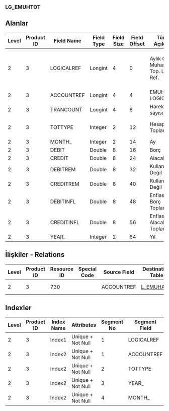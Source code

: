 ### LG_EMUHTOT

## Alanlar

**Level**|**Product ID**|**Field Name**|**Field Type**|**Field Size**|**Field Offset**|**Türkçe Açıklama**|**Expression**
-----|-----|-----|-----|-----|-----|-----|-----
2|3|LOGICALREF|Longint|4|0|Aylık Genel Muhasebe Top. Log. Ref.|Monthly General Ledger Totals Logical Reference
2|3|ACCOUNTREF|Longint|4|4|EMUHACC LOGICALREF|EMUHACC LOGICALREF
2|3|TRANCOUNT|Longint|4|8|Hareket sayısı|Transaction Count
2|3|TOTTYPE|Integer|2|12|Hesap Özeti Toplam Türü|Account Summary Total Type
2|3|MONTH_|Integer|2|14|Ay|Month
2|3|DEBIT|Double|8|16|Borç|Debit
2|3|CREDIT|Double|8|24|Alacak|Credit
2|3|DEBITREM|Double|8|32|Kullanımda Değil|Not In Use
2|3|CREDITREM|Double|8|40|Kullanımda Değil|Not In Use
2|3|DEBITINFL|Double|8|48|Enflasyon Borç Toplamı|Inflation Debit Total
2|3|CREDITINFL|Double|8|56|Enflasyon Alacak Toplamı|Inflation Credit Total
2|3|YEAR_|Integer|2|64|Yıl|Year

## İlişkiler - Relations
**Level**|**Product ID**|**Resource ID**|**Special Code**|**Source Field**|**Destination Table**|**Destination Field**|**Relation Type**|**Extra Condition**
-----|-----|-----|-----|-----|-----|-----|-----|-----
2|3|730||ACCOUNTREF|[L_EMUHACC](../LG_EMUHACC "L_EMUHACC")|LOGICALREF|one-to-one|

## Indexler
**Level**|**Product ID**|**Index Name**|**Attributes**|**Segment No**|**Segment Field**|**Sense**
-----|-----|-----|-----|-----|-----|-----
2|3|Index1|Unique + Not Null|1|LOGICALREF|Ascending
2|3|Index2|Unique + Not Null|1|ACCOUNTREF|Ascending
2|3|Index2|Unique + Not Null|2|TOTTYPE|Ascending
2|3|Index2|Unique + Not Null|3|YEAR_|Ascending
2|3|Index2|Unique + Not Null|4|MONTH_|Ascending
